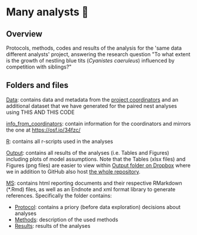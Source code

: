 # Many analysts  :hatched_chick:

## **Overview**

Protocols, methods, codes and results of the analysis for the 'same data different analysts' project, answering the research question "To what extent is the growth of nestling blue tits (*Cyanistes caeruleus*) influenced by competition with siblings?"


## **Folders and files**

[Data](https://github.com/MartinBulla/many_analysts/tree/master/Data): contains data and metadata from the [project coordinators](https://osf.io/34fzc/) and an additional dataset that we have generated for the paired nest analyses using THIS AND THIS CODE

[info_from_coordinators](https://github.com/MartinBulla/many_analysts/tree/master/info_from_coordinators): contain information for the coordinators  and mirrors the one at https://osf.io/34fzc/

[R](https://github.com/MartinBulla/many_analysts/tree/master/R): contains all r-scripts used in the analyses

[Output](https://github.com/MartinBulla/many_analysts/tree/master/R): contains all results of the analyses (i.e. Tables and Figures) including plots of model assumptions. Note that the Tables (xlsx files) and Figures (png files) are easier to view within [Output folder on Dropbox](https://www.dropbox.com/sh/fmyp12uu45qruwo/AACkHcZAZvqYL0Z0Z1ZIShF1a?dl=0) where we in addition to GitHub  also host [the whole repository](https://www.dropbox.com/sh/fbtne85baapqh0h/AABMEZgtROzyBv1e20bXEgpHa?dl=0).

[MS](https://github.com/MartinBulla/many_analysts/tree/master/MS): contains html reporting documents and their respective RMarkdown (*.Rmd) files, as well as an Endnote and xml format library to generate references. Specifically the folder contains:
- [Protocol](https://raw.githack.com/MartinBulla/many_analysts/master/MS/Protocol.html): contains a priory (before data exploration) decisions about analyses 
- [Methods](https://raw.githack.com/MartinBulla/many_analysts/master/MS/Methods.html): description of the used methods
- [Results](https://raw.githack.com/MartinBulla/many_analysts/master/MS/Results.html): results of the analyses

